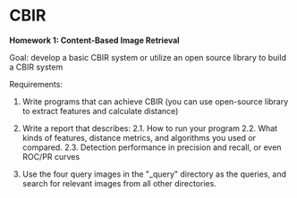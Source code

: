 # CBIR
**Homework 1: Content-Based Image Retrieval**

Goal: develop a basic CBIR system or utilize an open source library to build a CBIR system



Requirements: 

1. Write programs that can achieve CBIR (you can use open-source library to extract features and calculate distance)

2. Write a report that describes: 
  2.1. How to run your program
  2.2. What kinds of features, distance metrics, and algorithms you used or compared.
  2.3. Detection performance in precision and recall, or even ROC/PR curves

3. Use the four query images in the "_query" directory as the queries, and search for relevant images from all other directories. 
